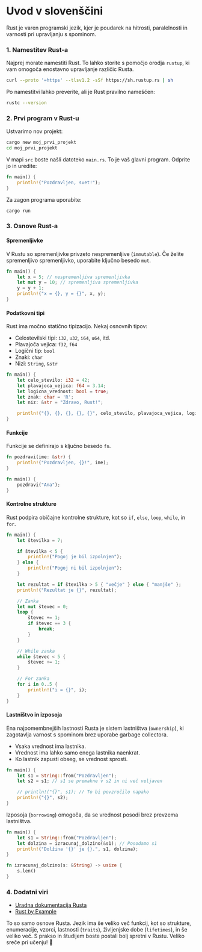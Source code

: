 # Uvod v slovenščini
Rust je varen programski jezik, kjer je poudarek na hitrosti, paralelnosti in varnosti pri upravljanju s spominom.

### 1. Namestitev Rust-a
Najprej morate namestiti Rust. To lahko storite s pomočjo orodja `rustup`, ki vam omogoča enostavno upravljanje različic Rusta.

```bash
curl --proto '=https' --tlsv1.2 -sSf https://sh.rustup.rs | sh
```

Po namestitvi lahko preverite, ali je Rust pravilno nameščen:

```bash
rustc --version
```

### 2. Prvi program v Rust-u
Ustvarimo nov projekt:

```bash
cargo new moj_prvi_projekt
cd moj_prvi_projekt
```

V mapi `src` boste našli datoteko `main.rs`. To je vaš glavni program. Odprite jo in uredite:

```rust
fn main() {
    println!("Pozdravljen, svet!");
}
```

Za zagon programa uporabite:

```bash
cargo run
```

### 3. Osnove Rust-a

#### Spremenljivke
V Rustu so spremenljivke privzeto nespremenljive (`immutable`). Če želite spremenljivo spremenljivko, uporabite ključno besedo `mut`.

```rust
fn main() {
    let x = 5; // nespremenljiva spremenljivka
    let mut y = 10; // spremenljiva spremenljivka
    y = y + 1;
    println!("x = {}, y = {}", x, y);
}
```

#### Podatkovni tipi
Rust ima močno statično tipizacijo. Nekaj osnovnih tipov:

- Celostevilski tipi: `i32`, `u32`, `i64`, `u64`, itd.
- Plavajoča vejica: `f32`, `f64`
- Logični tip: `bool`
- Znaki: `char`
- Nizi: `String`, `&str`

```rust
fn main() {
    let celo_stevilo: i32 = 42;
    let plavajoca_vejica: f64 = 3.14;
    let logicna_vrednost: bool = true;
    let znak: char = 'R';
    let niz: &str = "Zdravo, Rust!";

    println!("{}, {}, {}, {}, {}", celo_stevilo, plavajoca_vejica, logicna_vrednost, znak, niz);
}
```

#### Funkcije
Funkcije se definirajo s ključno besedo `fn`.

```rust
fn pozdravi(ime: &str) {
    println!("Pozdravljen, {}!", ime);
}

fn main() {
    pozdravi("Ana");
}
```

#### Kontrolne strukture
Rust podpira običajne kontrolne strukture, kot so `if`, `else`, `loop`, `while`, in `for`.

```rust
fn main() {
    let številka = 7;

    if številka < 5 {
        println!("Pogoj je bil izpolnjen");
    } else {
        println!("Pogoj ni bil izpolnjen");
    }

    let rezultat = if številka > 5 { "večje" } else { "manjše" };
    println!("Rezultat je {}", rezultat);

    // Zanka
    let mut števec = 0;
    loop {
        števec += 1;
        if števec == 3 {
            break;
        }
    }

    // While zanka
    while števec < 5 {
        števec += 1;
    }

    // For zanka
    for i in 0..5 {
        println!("i = {}", i);
    }
}
```

#### Lastništvo in izposoja
Ena najpomembnejših lastnosti Rusta je sistem lastništva (`ownership`), ki zagotavlja varnost s spominom brez uporabe garbage collectora.

- Vsaka vrednost ima lastnika.
- Vrednost ima lahko samo enega lastnika naenkrat.
- Ko lastnik zapusti obseg, se vrednost sprosti.

```rust
fn main() {
    let s1 = String::from("Pozdravljen");
    let s2 = s1; // s1 se premakne v s2 in ni več veljaven

    // println!("{}", s1); // To bi povzročilo napako
    println!("{}", s2);
}
```

Izposoja (`borrowing`) omogoča, da se vrednost posodi brez prevzema lastništva.

```rust
fn main() {
    let s1 = String::from("Pozdravljen");
    let dolzina = izracunaj_dolzino(&s1); // Posodamo s1
    println!("Dolžina '{}' je {}.", s1, dolzina);
}

fn izracunaj_dolzino(s: &String) -> usize {
    s.len()
}
```

### 4. Dodatni viri
- [Uradna dokumentacija Rusta](https://doc.rust-lang.org/book/)
- [Rust by Example](https://doc.rust-lang.org/rust-by-example/)

To so samo osnove Rusta. Jezik ima še veliko več funkcij, kot so strukture, enumeracije, vzorci, lastnosti (`traits`), življenjske dobe (`lifetimes`), in še veliko več. S prakso in študijem boste postali bolj spretni v Rustu. Veliko sreče pri učenju! 🚀
